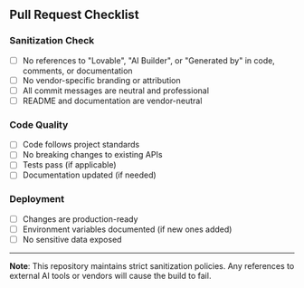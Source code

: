 ## Pull Request Checklist

### Sanitization Check
- [ ] No references to "Lovable", "AI Builder", or "Generated by" in code, comments, or documentation
- [ ] No vendor-specific branding or attribution
- [ ] All commit messages are neutral and professional
- [ ] README and documentation are vendor-neutral

### Code Quality
- [ ] Code follows project standards
- [ ] No breaking changes to existing APIs
- [ ] Tests pass (if applicable)
- [ ] Documentation updated (if needed)

### Deployment
- [ ] Changes are production-ready
- [ ] Environment variables documented (if new ones added)
- [ ] No sensitive data exposed

---

**Note**: This repository maintains strict sanitization policies. Any references to external AI tools or vendors will cause the build to fail.
